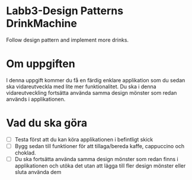 # Labb3-Design Patterns DrinkMachine
Follow design pattern and implement more drinks.
# Om uppgiften

I denna uppgift kommer du få en färdig enklare applikation som du sedan ska vidareutveckla med lite mer funktionalitet. Du ska i denna vidareutveckling fortsätta använda samma design mönster som redan används i applikationen.

# Vad du ska göra
- [ ]  Testa först att du kan köra applikationen i befintligt skick
- [ ]  Bygg sedan till funktioner för att tillaga/bereda kaffe, cappuccino och choklad.
- [ ]  Du ska fortsätta använda samma design mönster som redan finns i applikationen och utöka det utan att lägga till fler design mönster eller sluta använda dem
